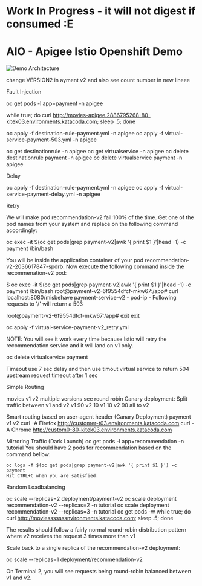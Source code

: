 # Work In Progress - it will not digest if consumed :E
# AIO - Apigee Istio Openshift Demo

![Demo Architecture](demo-architeture2.gif)

change VERSION2 in ayment v2 and also see count number in new lineee

Fault Injection

oc get pods -l app=payment -n apigee

while true; do curl http://movies-apigee.2886795268-80-kitek03.environments.katacoda.com; sleep .5; done

oc apply -f destination-rule-payment.yml -n apigee
oc apply -f virtual-service-payment-503.yml -n apigee
 
oc get destinationrule -n apigee
oc get virtualservice -n apigee
oc delete destinationrule payment -n apigee
oc delete virtualservice payment -n apigee

Delay

oc apply -f destination-rule-payment.yml -n apigee
oc apply -f virtual-service-payment-delay.yml -n apigee


Retry

We will make pod recommendation-v2 fail 100% of the time. Get one of the pod names from your system and replace on the following command accordingly:

oc exec -it $(oc get pods|grep payment-v2|awk '{ print $1 }'|head -1) -c payment /bin/bash

You will be inside the application container of your pod recommendation-v2-2036617847-spdrb. Now execute the following command inside the recommenation-v2 pod:

$ oc exec -it $(oc get pods|grep payment-v2|awk '{ print $1 }'|head -1) -c payment /bin/bash
root@payment-v2-6f9554dfcf-mkw67:/app# curl localhost:8080/misbehave
payment-service-v2 - pod-ip -  Following requests to '/' will return a 503

root@payment-v2-6f9554dfcf-mkw67:/app# exit
exit


oc apply -f virtual-service-payment-v2_retry.yml

NOTE: You will see it work every time because Istio will retry the recommendation service and it will land on v1 only.

oc delete virtualservice payment


Timeout
use 7 sec delay and then use timout virtual service to return 504 upstream request timeout after 1 sec





Simple Routing

movies v1 v2 multiple versions 
	see round robin
	Canary deployment: Split traffic between v1 and v2
		v1 90 v2 10
		v1 10 v2 90
	all to v2

Smart routing based on user-agent header (Canary Deployment)
	payment v1 v2
		curl -A Firefox http://customer-t03.environments.katacoda.com
		curl -A Chrome http://custom0-80-kitek03.environments.katacoda.com

Mirroring Traffic (Dark Launch)
	oc get pods -l app=recommendation -n tutorial
You should have 2 pods for recommendation based on the command bellow:


	oc logs -f $(oc get pods|grep payment-v2|awk '{ print $1 }') -c payment
	Hit CTRL+C when you are satisfied.




Random Loadbalancing

oc scale --replicas=2 deployment/payment-v2
oc scale deployment recommendation-v2 --replicas=2 -n tutorial
oc scale deployment recommendation-v2 --replicas=3 -n tutorial
oc get pods -w
while true; do curl http://moviesssssssnvironments.katacoda.com; sleep .5; done

The results should follow a fairly normal round-robin distribution pattern where  v2 receives the request 3 times more than v1


Scale back to a single replica of the recommendation-v2 deployment:

oc scale --replicas=1 deployment/recommendation-v2

On Terminal 2, you will see requests being round-robin balanced between v1 and v2.





